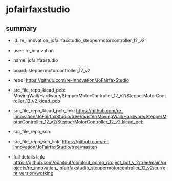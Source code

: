 # jofairfaxstudio
 
## summary 
* id: re_innovation_jofairfaxstudio_steppermotorcontroller_12_v2
* user: re_innovation
* name: jofairfaxstudio
* board: steppermotorcontroller_12_v2
* repo: https://github.com/re-innovation/JoFairfaxStudio
* src_file_repo_kicad_pcb: MovingWall/Hardware/StepperMotorController_12_v2/StepperMotorController_12_v2.kicad_pcb
* src_file_repo_kicad_pcb_link: https://github.com/re-innovation/JoFairfaxStudio/tree/master/MovingWall/Hardware/StepperMotorController_12_v2/StepperMotorController_12_v2.kicad_pcb


* src_file_repo_sch: 
* src_file_repo_sch_link: https://github.com/re-innovation/JoFairfaxStudio/tree/master/
* full details link: https://github.com/oomlout/oomlout_oomp_project_bot_v_2/tree/main/projects/re_innovation_jofairfaxstudio_steppermotorcontroller_12_v2/current_version/working  







